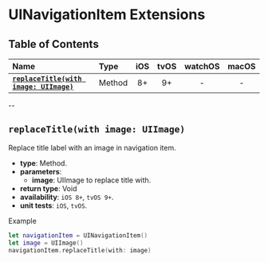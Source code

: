 # UINavigationItem Extensions

## Table of Contents

| Name | Type | iOS | tvOS | watchOS | macOS |
|:--- | :--- | :---: | :---: | :---: | :---: |
| [**`replaceTitle(with image: UIImage)`**](#replacetitlewith-image-uiimage) | Method | 8+ | 9+ | - | - |


--


## `replaceTitle(with image: UIImage)`
Replace title label with an image in navigation item.

- **type**: Method.
- **parameters**:
    - **image**: UIImage to replace title with.
- **return type**: Void
- **availability**: `iOS 8+`, `tvOS 9+`.
- **unit tests**: `iOS`, `tvOS`.

Example

```swift
let navigationItem = UINavigationItem()
let image = UIImage()
navigationItem.replaceTitle(with: image)
```
